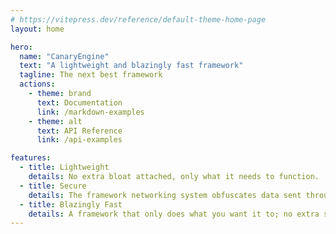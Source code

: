 ```yaml
---
# https://vitepress.dev/reference/default-theme-home-page
layout: home

hero:
  name: "CanaryEngine"
  text: "A lightweight and blazingly fast framework"
  tagline: The next best framework
  actions:
    - theme: brand
      text: Documentation
      link: /markdown-examples
    - theme: alt
      text: API Reference
      link: /api-examples

features:
  - title: Lightweight
    details: No extra bloat attached, only what it needs to function.
  - title: Secure
    details: The framework networking system obfuscates data sent through, which makes it harder to read
  - title: Blazingly Fast
    details: A framework that only does what you want it to; no extra side effects
---
```


